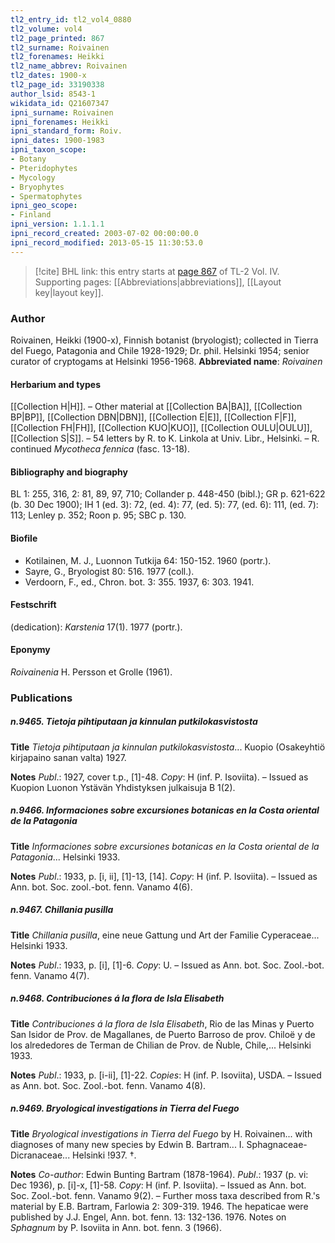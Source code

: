 ```yaml
---
tl2_entry_id: tl2_vol4_0880
tl2_volume: vol4
tl2_page_printed: 867
tl2_surname: Roivainen
tl2_forenames: Heikki
tl2_name_abbrev: Roivainen
tl2_dates: 1900-x
tl2_page_id: 33190338
author_lsid: 8543-1
wikidata_id: Q21607347
ipni_surname: Roivainen
ipni_forenames: Heikki
ipni_standard_form: Roiv.
ipni_dates: 1900-1983
ipni_taxon_scope: 
- Botany
- Pteridophytes
- Mycology
- Bryophytes
- Spermatophytes
ipni_geo_scope: 
- Finland
ipni_version: 1.1.1.1
ipni_record_created: 2003-07-02 00:00:00.0
ipni_record_modified: 2013-05-15 11:30:53.0
---
```



> [!cite] BHL link: this entry starts at [page 867](https://www.biodiversitylibrary.org/page/33190338) of TL-2 Vol. IV.
> Supporting pages: [[Abbreviations|abbreviations]], [[Layout key|layout key]].

### Author

Roivainen, Heikki (1900-x), Finnish botanist (bryologist); collected in Tierra del Fuego, Patagonia and Chile 1928-1929; Dr. phil. Helsinki 1954; senior curator of cryptogams at Helsinki 1956-1968. 
**Abbreviated name**: *Roivainen*

#### Herbarium and types

[[Collection H|H]]. – Other material at [[Collection BA|BA]], [[Collection BP|BP]], [[Collection DBN|DBN]], [[Collection E|E]], [[Collection F|F]], [[Collection FH|FH]], [[Collection KUO|KUO]], [[Collection OULU|OULU]], [[Collection S|S]]. – 54 letters by R. to K. Linkola at Univ. Libr., Helsinki. – R. continued *Mycotheca fennica* (fasc. 13-18).

#### Bibliography and biography

BL 1: 255, 316, 2: 81, 89, 97, 710; Collander p. 448-450 (bibl.); GR p. 621-622 (b. 30 Dec 1900); IH 1 (ed. 3): 72, (ed. 4): 77, (ed. 5): 77, (ed. 6): 111, (ed. 7): 113; Lenley p. 352; Roon p. 95; SBC p. 130.

#### Biofile

- Kotilainen, M. J., Luonnon Tutkija 64: 150-152. 1960 (portr.).
- Sayre, G., Bryologist 80: 516. 1977 (coll.).
- Verdoorn, F., ed., Chron. bot. 3: 355. 1937, 6: 303. 1941.

#### Festschrift

(dedication): *Karstenia* 17(1). 1977 (portr.).

#### Eponymy

*Roivainenia* H. Persson et Grolle (1961).

### Publications

##### n.9465. Tietoja pihtiputaan ja kinnulan putkilokasvistosta

**Title**
*Tietoja pihtiputaan ja kinnulan putkilokasvistosta*... Kuopio (Osakeyhtiö kirjapaino sanan valta) 1927.

**Notes**
*Publ*.: 1927, cover t.p., \[1\]-48. *Copy*: H (inf. P. Isoviita). – Issued as Kuopion Luonon Ystävän Yhdistyksen julkaisuja B 1(2).

##### n.9466. Informaciones sobre excursiones botanicas en la Costa oriental de la Patagonia

**Title**
*Informaciones sobre excursiones botanicas en la Costa oriental de la Patagonia*... Helsinki 1933.

**Notes**
*Publ*.: 1933, p. \[i, ii\], \[1\]-13, \[14\]. *Copy*: H (inf. P. Isoviita). – Issued as Ann. bot. Soc. zool.-bot. fenn. Vanamo 4(6).

##### n.9467. Chillania pusilla

**Title**
*Chillania pusilla*, eine neue Gattung und Art der Familie Cyperaceae... Helsinki 1933.

**Notes**
*Publ*.: 1933, p. \[i\], \[1\]-6. *Copy*: U. – Issued as Ann. bot. Soc. Zool.-bot. fenn. Vanamo 4(7).

##### n.9468. Contribuciones á la flora de Isla Elisabeth

**Title**
*Contribuciones á la flora de Isla Elisabeth*, Rio de las Minas y Puerto San Isidor de Prov. de Magallanes, de Puerto Barroso de prov. Chiloë y de los alrededores de Terman de Chilian de Prov. de Ñuble, Chile,... Helsinki 1933.

**Notes**
*Publ*.: 1933, p. \[i-ii\], \[1\]-22. *Copies*: H (inf. P. Isoviita), USDA. – Issued as Ann. bot. Soc. Zool.-bot. fenn. Vanamo 4(8).

##### n.9469. Bryological investigations in Tierra del Fuego

**Title**
*Bryological investigations in Tierra del Fuego* by H. Roivainen... with diagnoses of many new species by Edwin B. Bartram... I. Sphagnaceae-Dicranaceae... Helsinki !937. †.

**Notes**
*Co-author*: Edwin Bunting Bartram (1878-1964).
*Publ*.: 1937 (p. vi: Dec 1936), p. \[i\]-x, \[1\]-58. *Copy*: H (inf. P. Isoviita). – Issued as Ann. bot. Soc. Zool.-bot. fenn. Vanamo 9(2). – Further moss taxa described from R.'s material by E.B. Bartram, Farlowia 2: 309-319. 1946. The hepaticae were published by J.J. Engel, Ann. bot. fenn. 13: 132-136. 1976. Notes on *Sphagnum* by P. Isoviita in Ann. bot. fenn. 3 (1966).

